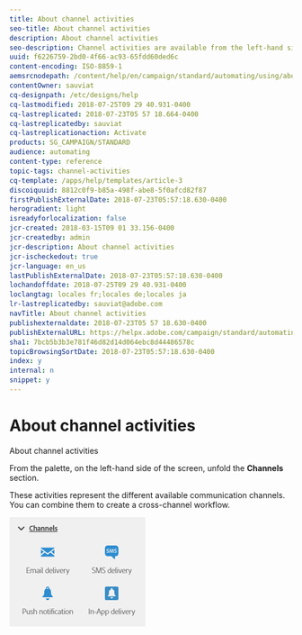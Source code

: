 ```yaml
---
title: About channel activities
seo-title: About channel activities
description: About channel activities
seo-description: Channel activities are available from the left-hand side of the screen.
uuid: f6226759-2bd0-4f66-ac93-65fdd60ded6c
content-encoding: ISO-8859-1
aemsrcnodepath: /content/help/en/campaign/standard/automating/using/about-channel-activities
contentOwner: sauviat
cq-designpath: /etc/designs/help
cq-lastmodified: 2018-07-25T09 29 40.931-0400
cq-lastreplicated: 2018-07-23T05 57 18.664-0400
cq-lastreplicatedby: sauviat
cq-lastreplicationaction: Activate
products: SG_CAMPAIGN/STANDARD
audience: automating
content-type: reference
topic-tags: channel-activities
cq-template: /apps/help/templates/article-3
discoiquuid: 8812c0f9-b85a-498f-abe8-5f0afcd82f87
firstPublishExternalDate: 2018-07-23T05:57:18.630-0400
herogradient: light
isreadyforlocalization: false
jcr-created: 2018-03-15T09 01 33.156-0400
jcr-createdby: admin
jcr-description: About channel activities
jcr-ischeckedout: true
jcr-language: en_us
lastPublishExternalDate: 2018-07-23T05:57:18.630-0400
lochandoffdate: 2018-07-25T09 29 40.931-0400
loclangtag: locales fr;locales de;locales ja
lr-lastreplicatedby: sauviat@adobe.com
navTitle: About channel activities
publishexternaldate: 2018-07-23T05 57 18.630-0400
publishExternalURL: https://helpx.adobe.com/campaign/standard/automating/using/about-channel-activities.html
sha1: 7bcb5b3b3e781f46d82d14d064ebc8d44486578c
topicBrowsingSortDate: 2018-07-23T05:57:18.630-0400
index: y
internal: n
snippet: y
---
```


# About channel activities

About channel activities

From the palette, on the left-hand side of the screen, unfold the **Channels** section.

These activities represent the different available communication channels. You can combine them to create a cross-channel workflow.

![](assets/wkf_channels_activities.png)

